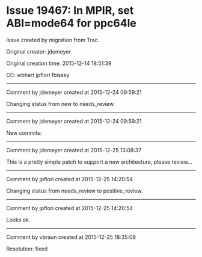 # Issue 19467: In MPIR, set ABI=mode64 for ppc64le

Issue created by migration from Trac.

Original creator: jdemeyer

Original creation time: 2015-12-14 18:51:39

CC:  wbhart jpflori fbissey




---

Comment by jdemeyer created at 2015-12-24 09:59:21

Changing status from new to needs_review.


---

Comment by jdemeyer created at 2015-12-24 09:59:21

New commits:


---

Comment by jdemeyer created at 2015-12-25 13:08:37

This is a pretty simple patch to support a new architecture, please review...


---

Comment by jpflori created at 2015-12-25 14:20:54

Changing status from needs_review to positive_review.


---

Comment by jpflori created at 2015-12-25 14:20:54

Looks ok.


---

Comment by vbraun created at 2015-12-25 18:35:08

Resolution: fixed
